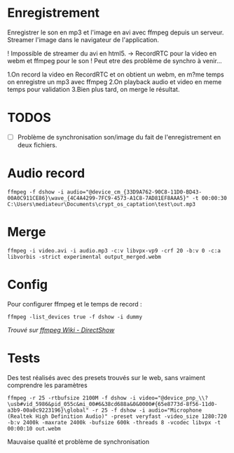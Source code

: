 Enregistrement
=
Enregistrer le son en mp3 et l'image en avi avec ffmpeg depuis un serveur. 
Streamer l'image dans le navigateur de l'application.

! Impossible de streamer du avi en html5.
	-> RecordRTC pour la video en webm et ffmpeg pour le son
	! Peut etre des problème de synchro à venir...

1.On record la video en RecordRTC et on obtient un webm, en m?me temps on enregistre un mp3 avec ffmpeg
2.On playback audio et video en meme temps pour validation
3.Bien plus tard, on merge le résultat.

TODOS
=
- [ ] Problème de synchronisation son/image du fait de l'enregistrement en deux fichiers.

Audio record
=
~~~~
ffmpeg -f dshow -i audio="@device_cm_{33D9A762-90C8-11D0-BD43-00A0C911CE86}\wave_{4C4A4299-7FC9-4573-A1C8-7AD81EF8AAA5}" -t 00:00:30 C:\Users\mediateur\Documents\crypt_os_captation\test\out.mp3
~~~~


Merge
=
~~~~
ffmpeg -i video.avi -i audio.mp3 -c:v libvpx-vp9 -crf 20 -b:v 0 -c:a libvorbis -strict experimental output_merged.webm
~~~~

Config
=
Pour configurer ffmpeg et le temps de record :
~~~~
ffmpeg -list_devices true -f dshow -i dummy
~~~~
*Trouvé sur [ffmpeg Wiki - DirectShow](https://trac.ffmpeg.org/wiki/DirectShow)*

Tests
=
Des test réalisés avec des presets trouvés sur le web, sans vraiment comprendre les paramètres
~~~~
ffmpeg -r 25 -rtbufsize 2100M -f dshow -i video="@device_pnp_\\?\usb#vid_5986&pid_055c&mi_00#6&38cd688a&0&0000#{65e8773d-8f56-11d0-a3b9-00a0c9223196}\global" -r 25 -f dshow -i audio="Microphone (Realtek High Definition Audio)" -preset veryfast -video_size 1280:720 -b:v 2400k -maxrate 2400k -bufsize 600k -threads 8 -vcodec libvpx -t 00:00:10 out.webm
~~~~
Mauvaise qualité et problème de synchronisation
